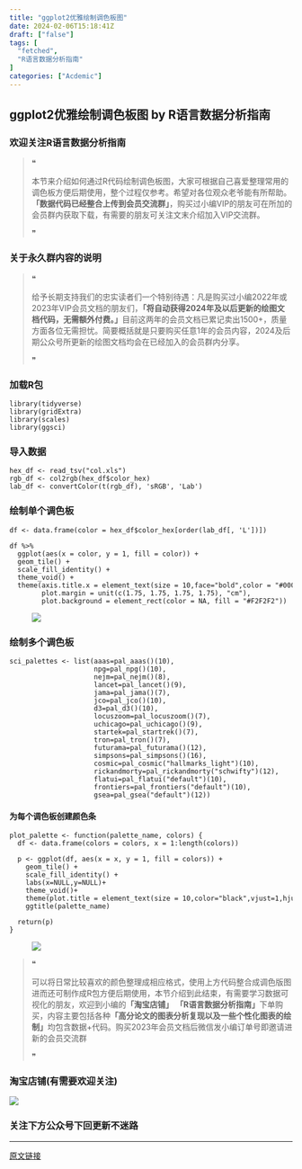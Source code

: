 ```yaml
---
title: "ggplot2优雅绘制调色板图"
date: 2024-02-06T15:18:41Z
draft: ["false"]
tags: [
  "fetched",
  "R语言数据分析指南"
]
categories: ["Acdemic"]
---
```

ggplot2优雅绘制调色板图 by R语言数据分析指南
------
<div><section data-tool="mdnice编辑器" data-website="https://www.mdnice.com"><h3 data-tool="mdnice编辑器"><span></span><span><span></span>欢迎关注R语言数据分析指南</span><span></span></h3><blockquote data-tool="mdnice编辑器"><span>❝</span><p>本节来介绍如何通过R代码绘制调色板图，大家可根据自己喜爱整理常用的调色板方便后期使用，整个过程仅参考。希望对各位观众老爷能有所帮助。<strong>「数据代码已经整合上传到会员交流群」</strong>，购买过小编VIP的朋友可在所加的会员群内获取下载，有需要的朋友可关注文末介绍加入VIP交流群。</p><span>❞</span></blockquote><h3 data-tool="mdnice编辑器"><span></span><span><span></span>关于永久群内容的说明</span><span></span></h3><blockquote data-tool="mdnice编辑器"><span>❝</span><p>给予长期支持我们的忠实读者们一个特别待遇：凡是购买过小编2022年或2023年VIP会员文档的朋友们，<strong>「将自动获得2024年及以后更新的绘图文档代码，无需额外付费。」</strong>目前这两年的会员文档已累记卖出1500+，质量方面各位无需担忧。简要概括就是只要购买任意1年的会员内容，2024及后期公众号所更新的绘图文档均会在已经加入的会员群内分享。</p><span>❞</span></blockquote><h3 data-tool="mdnice编辑器"><span></span><span><span></span>加载R包</span><span></span></h3><pre data-tool="mdnice编辑器"><span></span><code><span>library</span>(tidyverse)<br><span>library</span>(gridExtra)<br><span>library</span>(scales)<br><span>library</span>(ggsci)<br></code></pre><h3 data-tool="mdnice编辑器"><span></span><span><span></span>导入数据</span><span></span></h3><pre data-tool="mdnice编辑器"><span></span><code>hex_df &lt;- read_tsv(<span>"col.xls"</span>)<br>rgb_df &lt;- col2rgb(hex_df$color_hex) <br>lab_df &lt;- convertColor(t(rgb_df), <span>'sRGB'</span>, <span>'Lab'</span>)<br></code></pre><h3 data-tool="mdnice编辑器"><span></span><span><span></span>绘制单个调色板</span><span></span></h3><pre data-tool="mdnice编辑器"><span></span><code>df &lt;- data.frame(color = hex_df<span>$color_hex</span>[order(lab_df[, <span>'L'</span>])])<br><br>df %&gt;% <br>  ggplot(aes(x = color, y = 1, fill = color)) +<br>  geom_tile() +<br>  scale_fill_identity() + <br>  theme_void() +<br>  theme(axis.title.x = element_text(size = 10,face=<span>"bold"</span>,color = <span>"#000000"</span>),<br>        plot.margin = unit(c(1.75, 1.75, 1.75, 1.75), <span>"cm"</span>),<br>        plot.background = element_rect(color = NA, fill = <span>"#F2F2F2"</span>))<br></code></pre><figure data-tool="mdnice编辑器"><img data-imgfileid="100025802" data-ratio="0.5435185185185185" data-src="https://mmbiz.qpic.cn/mmbiz_png/EibnicgwScTAZJ8WjqkpE2CsVf1kjEYZTQRpBCG232Gia2M78ibhguCmicA5vyJlVjqJUEx46SJJaj6syfZ5lQ4DicJQ/640?wx_fmt=png&amp;from=appmsg" data-type="png" data-w="1080" src="https://mmbiz.qpic.cn/mmbiz_png/EibnicgwScTAZJ8WjqkpE2CsVf1kjEYZTQRpBCG232Gia2M78ibhguCmicA5vyJlVjqJUEx46SJJaj6syfZ5lQ4DicJQ/640?wx_fmt=png&amp;from=appmsg"></figure><h3 data-tool="mdnice编辑器"><span></span><span><span></span>绘制多个调色板</span><span></span></h3><pre data-tool="mdnice编辑器"><span></span><code>sci_palettes &lt;- list(aaas=pal_aaas()(<span>10</span>),<br>                     npg=pal_npg()(<span>10</span>),<br>                     nejm=pal_nejm()(<span>8</span>),<br>                     lancet=pal_lancet()(<span>9</span>),<br>                     jama=pal_jama()(<span>7</span>),<br>                     jco=pal_jco()(<span>10</span>),<br>                     d3=pal_d3()(<span>10</span>),<br>                     locuszoom=pal_locuszoom()(<span>7</span>),<br>                     uchicago=pal_uchicago()(<span>9</span>),<br>                     startek=pal_startrek()(<span>7</span>),<br>                     tron=pal_tron()(<span>7</span>),<br>                     futurama=pal_futurama()(<span>12</span>),<br>                     simpsons=pal_simpsons()(<span>16</span>),<br>                     cosmic=pal_cosmic(<span>"hallmarks_light"</span>)(<span>10</span>),<br>                     rickandmorty=pal_rickandmorty(<span>"schwifty"</span>)(<span>12</span>),<br>                     flatui=pal_flatui(<span>"default"</span>)(<span>10</span>),<br>                     frontiers=pal_frontiers(<span>"default"</span>)(<span>10</span>),<br>                     gsea=pal_gsea(<span>"default"</span>)(<span>12</span>))<br></code></pre><h4 data-tool="mdnice编辑器"><span></span><span><span></span>为每个调色板创建颜色条</span><span></span></h4><pre data-tool="mdnice编辑器"><span></span><code>plot_palette &lt;- <span>function</span>(palette_name, colors) {<br>  df &lt;- data.frame(colors = colors, x = <span>1</span>:length(colors))<br>  <br>  p &lt;- ggplot(df, aes(x = x, y = <span>1</span>, fill = colors)) +<br>    geom_tile() + <br>    scale_fill_identity() +<br>    labs(x=<span>NULL</span>,y=<span>NULL</span>)+<br>    theme_void()+<br>    theme(plot.title = element_text(size = <span>10</span>,color=<span>"black"</span>,vjust=<span>1</span>,hjust=<span>0.5</span>))+<br>    ggtitle(palette_name)<br>  <br>  <span>return</span>(p)<br>}<br></code></pre><figure data-tool="mdnice编辑器"><img data-imgfileid="100025801" data-ratio="0.5435185185185185" data-src="https://mmbiz.qpic.cn/mmbiz_png/EibnicgwScTAZJ8WjqkpE2CsVf1kjEYZTQn7ZGMCC2TJhDQW67KiaWdTk7Y3ZdNspIsUPxG7E2A3RRRvEAM735E6Q/640?wx_fmt=png&amp;from=appmsg" data-type="png" data-w="1080" src="https://mmbiz.qpic.cn/mmbiz_png/EibnicgwScTAZJ8WjqkpE2CsVf1kjEYZTQn7ZGMCC2TJhDQW67KiaWdTk7Y3ZdNspIsUPxG7E2A3RRRvEAM735E6Q/640?wx_fmt=png&amp;from=appmsg"></figure><blockquote data-tool="mdnice编辑器"><span>❝</span><p>可以将日常比较喜欢的颜色整理成相应格式，使用上方代码整合成调色版图进而还可制作成R包方便后期使用，本节介绍到此结束，有需要学习数据可视化的朋友，欢迎到小编的<strong>「淘宝店铺」</strong> <strong>「R语言数据分析指南」</strong>下单购买，内容主要包括各种<strong>「高分论文的图表分析复现以及一些个性化图表的绘制」</strong>均包含数据+代码。购买2023年会员文档后微信发小编订单号即邀请进新的会员交流群</p><span>❞</span></blockquote><h3 data-tool="mdnice编辑器"><span></span><span><span></span>淘宝店铺(有需要欢迎关注)</span><span></span></h3><p><img data-galleryid="" data-imgfileid="100019415" data-ratio="1.0210420841683367" data-s="300,640" data-src="https://mmbiz.qpic.cn/mmbiz_jpg/EibnicgwScTAbvhPDLGT8NaialEsht92PTYNJWpmVLfoYGic1uha5FyBrDCibibZCLjiazgvpT1XcdwibfVywD2el0VAgg/640?wx_fmt=jpeg" data-type="jpeg" data-w="998" src="https://mmbiz.qpic.cn/mmbiz_jpg/EibnicgwScTAbvhPDLGT8NaialEsht92PTYNJWpmVLfoYGic1uha5FyBrDCibibZCLjiazgvpT1XcdwibfVywD2el0VAgg/640?wx_fmt=jpeg"></p><h3 data-tool="mdnice编辑器"><span></span><span><span></span>关注下方公众号下回更新不迷路</span><span></span></h3><section><mp-common-profile data-pluginname="mpprofile" data-id="Mzg3MzQzNTYzMw==" data-headimg="http://mmbiz.qpic.cn/mmbiz_png/EibnicgwScTAZF0rpeZII9Ltl26VbVagriczTria1fib3XgjwwHEHFjPzkmGpqWDVVHBSzhENictUM2iavAKiaM5lc9USw/0?wx_fmt=png" data-nickname="R语言数据分析指南" data-alias="YanJANtwo" data-signature="R语言重症爱好者，喜欢绘制各种精美的图表，喜欢的小伙伴可以关注我，跟我一起学习" data-from="0" data-is_biz_ban="0"></mp-common-profile></section></section><p><mp-style-type data-value="3"></mp-style-type></p></div>  
<hr>
<a href="https://mp.weixin.qq.com/s/syIZxkHLOPscSvPUMcvJJg",target="_blank" rel="noopener noreferrer">原文链接</a>

